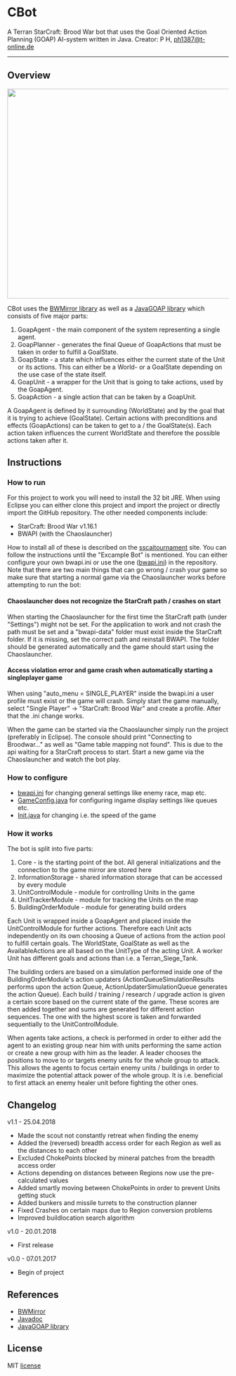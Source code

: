 # CBot
A Terran StarCraft: Brood War bot that uses the Goal Oriented Action Planning (GOAP) AI-system written in Java. 
Creator: P H, ph1387@t-online.de 

---

## Overview

<p align="center">
  <img width="638" height="477" src="https://github.com/p1387h/CBot/blob/master/terran.gif">
</p>

CBot uses the [BWMirror library](https://github.com/vjurenka/BWMirror) as well as a [JavaGOAP library](https://github.com/p1387h/JavaGOAP) which consists of five major parts:

 1. GoapAgent - the main component of the system representing a single agent.
 2. GoapPlanner - generates the final Queue of GoapActions that must be taken in order to fulfill a GoalState.
 3. GoapState - a state which influences either the current state of the Unit or its actions. This can either be a World- or a GoalState depending on the use case of the state itself.
 4. GoapUnit - a wrapper for the Unit that is going to take actions, used by the GoapAgent.
 5. GoapAction - a single action that can be taken by a GoapUnit.
 
A GoapAgent is defined by it surrounding (WorldState) and by the goal that it is trying to achieve (GoalState). Certain actions with preconditions and effects (GoapActions) can be taken to get to a / the GoalState(s). Each action taken influences the current WorldState and therefore the possible actions taken after it. 

## Instructions

### How to run

For this project to work you will need to install the 32 bit JRE. When using Eclipse you can either clone this project and import the project or directly import the GitHub repository. The other needed components include:

- StarCraft: Brood War v1.16.1
- BWAPI (with the Chaoslauncher)

How to install all of these is described on the [sscaitournament](https://sscaitournament.com/index.php?action=tutorial) site. You can follow the instructions until the "Excample Bot" is mentioned. You can either configure your own bwapi.ini or use the one ([bwapi.ini](https://github.com/p1387h/CBot/blob/master/bwapi.ini)) in the repository. Note that there are two main things that can go wrong / crash your game so make sure that starting a normal game via the Chaoslauncher works before attempting to run the bot:

#### Chaoslauncher does not recognize the StarCraft path / crashes on start

When starting the Chaoslauncher for the first time the StarCraft path (under "Settings") might not be set. For the application to work and not crash the path must be set and a "bwapi-data" folder must exist inside the StarCraft folder. If it is missing, set the correct path and reinstall BWAPI. The folder should be generated automatically and the game should start using the Chaoslauncher.

#### Access violation error and game crash when automatically starting a singleplayer game

When using "auto_menu = SINGLE_PLAYER" inside the bwapi.ini a user profile must exist or the game will crash. Simply start the game manually, select "Single Player" -> "StarCraft: Brood War" and create a profile. After that the .ini change works.

When the game can be started via the Chaoslauncher simply run the project (preferably in Eclipse). The console should print "Connecting to Broodwar..." as well as "Game table mapping not found". This is due to the api waiting for a StarCraft process to start. Start a new game via the Chaoslauncher and watch the bot play.

### How to configure

- [bwapi.ini](https://github.com/p1387h/CBot/blob/master/bwapi.ini) for changing general settings like enemy race, map etc.
- [GameConfig.java](https://github.com/p1387h/CBot/blob/master/CBot/src/informationStorage/config/GameConfig.java) for configuring ingame display settings like queues etc.
- [Init.java](https://github.com/p1387h/CBot/blob/master/CBot/src/core/Init.java) for changing i.e. the speed of the game

### How it works

The bot is split into five parts:

1. Core - is the starting point of the bot. All general initializations and the connection to the game mirror are stored here
2. InformationStorage - shared information storage that can be accessed by every module
3. UnitControlModule - module for controlling Units in the game
4. UnitTrackerModule - module for tracking the Units on the map
5. BuildingOrderModule - module for generating build orders

Each Unit is wrapped inside a GoapAgent and placed inside the UnitControlModule for further actions. Therefore each Unit acts independently on its own choosing a Queue of actions from the action pool to fulfill certain goals. The WorldState, GoalState as well as the AvailableActions are all based on the UnitType of the acting Unit. A worker Unit has different goals and actions than i.e. a Terran_Siege_Tank.

The building orders are based on a simulation performed inside one of the BuildingOrderModule's action updaters (ActionQueueSimulationResults performs upon the action Queue, ActionUpdaterSimulationQueue generates the action Queue). Each build / training / research / upgrade action is given a certain score based on the current state of the game. These scores are then added together and sums are generated for different action sequences. The one with the highest score is taken and forwarded sequentially to the UnitControlModule.

When agents take actions, a check is performed in order to either add the agent to an existing group near him with units performing the same action or create a new group with him as the leader. A leader chooses the positions to move to or targets enemy units for the whole group to attack. This allows the agents to focus certain enemy units / buildings in order to maximize the potential attack power of the whole group. It is i.e. beneficial to first attack an enemy healer unit before fighting the other ones.

## Changelog
v1.1 - 25.04.2018

- Made the scout not constantly retreat when finding the enemy
- Added the (reversed) breadth access order for each Region as well as the distances to each other
- Excluded ChokePoints blocked by mineral patches from the breadth access order
- Actions depending on distances between Regions now use the pre-calculated values
- Added smartly moving between ChokePoints in order to prevent Units getting stuck
- Added bunkers and missile turrets to the construction planner
- Fixed Crashes on certain maps due to Region conversion problems
- Improved buildlocation search algorithm

v1.0 - 20.01.2018

- First release

v0.0 - 07.01.2017

- Begin of project

## References
 - [BWMirror](https://github.com/vjurenka/BWMirror)
 - [Javadoc](https://p1387h.github.io/CBot/index.html)
 - [JavaGOAP library](https://github.com/p1387h/JavaGOAP)

## License
MIT [license](https://github.com/p1387h/CBot/blob/master/LICENSE.txt)